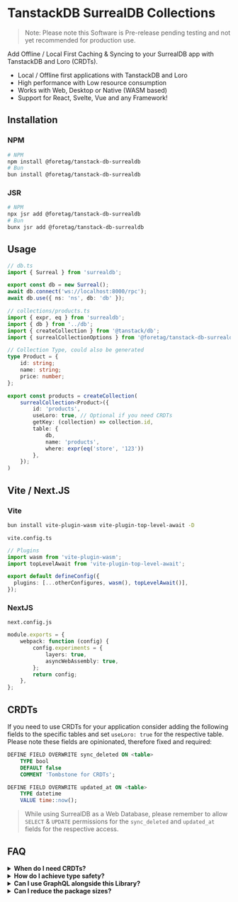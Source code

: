 # TanstackDB SurrealDB Collections

> Note: Please note this Software is Pre-release pending testing and not yet recommended for production use.

Add Offline / Local First Caching & Syncing to your SurrealDB app with TanstackDB and Loro (CRDTs).

- Local / Offline first applications with TanstackDB and Loro
- High performance with Low resource consumption
- Works with Web, Desktop or Native (WASM based)
- Support for React, Svelte, Vue and any Framework!

## Installation

### NPM
```sh
# NPM
npm install @foretag/tanstack-db-surrealdb
# Bun
bun install @foretag/tanstack-db-surrealdb
```

### JSR
```sh
# NPM
npx jsr add @foretag/tanstack-db-surrealdb
# Bun
bunx jsr add @foretag/tanstack-db-surrealdb
```

## Usage
```ts
// db.ts
import { Surreal } from 'surrealdb';

export const db = new Surreal();
await db.connect('ws://localhost:8000/rpc');
await db.use({ ns: 'ns', db: 'db' });

// collections/products.ts
import { expr, eq } from 'surrealdb';
import { db } from '../db';
import { createCollection } from '@tanstack/db';
import { surrealCollectionOptions } from '@foretag/tanstack-db-surrealdb';

// Collection Type, could also be generated
type Product = {
	id: string;
	name: string;
	price: number;
};

export const products = createCollection(
	surrealCollection<Product>({
		id: 'products',
		useLoro: true, // Optional if you need CRDTs
		getKey: (collection) => collection.id,
		table: {
			db,
			name: 'products',
			where: expr(eq('store', '123'))
		},
	});
)
```

## Vite / Next.JS

### Vite
```sh
bun install vite-plugin-wasm vite-plugin-top-level-await -D
```

`vite.config.ts`

```ts
// Plugins
import wasm from 'vite-plugin-wasm';
import topLevelAwait from 'vite-plugin-top-level-await';

export default defineConfig({
  plugins: [...otherConfigures, wasm(), topLevelAwait()],
});
```

### NextJS
`next.config.js`

```ts
module.exports = {
	webpack: function (config) {
		config.experiments = {
			layers: true,
			asyncWebAssembly: true,
		};
		return config;
	},
};
```

## CRDTs

If you need to use CRDTs for your application consider adding the following fields to the specific tables and set `useLoro: true` for the respective table. Please note these fields are opinionated, therefore fixed and required:

```sql
DEFINE FIELD OVERWRITE sync_deleted ON <table>
	TYPE bool
	DEFAULT false
	COMMENT 'Tombstone for CRDTs';

DEFINE FIELD OVERWRITE updated_at ON <table>
	TYPE datetime
	VALUE time::now();
```

> While using SurrealDB as a Web Database, please remember to allow `SELECT` & `UPDATE` permissions for the `sync_deleted` and `updated_at` fields for the respective access.

## FAQ

<details>
	<summary><strong>When do I need CRDTs?</strong></summary>
	<p>In most cases Tanstack DB is sufficient to handle CRUD operations. However, if you need to implement a distributed system that is offline first, CRDTs are the way to go. Think: Google Docs, Figma Pages, Notion Blocks etc. We recommend you check out <a href='https://www.loro.dev/' target='_blank'>Loro</a> for a deeper understanding.</p>
</details>

<details>
	<summary><strong>How do I achieve type safety?</strong></summary>
	<p>Using Codegen tools that generate types from your SurrealDB Schema, this means you don't have to manually maintain types for each Collection.</p>
</details>

<details>
	<summary><strong>Can I use GraphQL alongside this Library?</strong></summary>
	<p>GraphQL workflow is in the works as SurrealDB's own implementation of the GraphQL protocol matures, we'll be able to provide a seamless integration. Since this library only targets TanstackDB, you can also use GraphQL for direct querying through Tanstack Query.</p>
</details>

<details>
	<summary><strong>Can I reduce the package sizes?</strong></summary>
	<p>They can be reduced, but these steps are very unique based on use-case. Loro ships a WASM binary thats 3-4 MB in size, it's one of the tradeoffs of using this approach. The maintainers up-stream are working on reducing the size of the WASM binary.</p>
</details>
